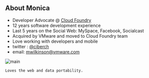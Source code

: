 ## About Monica
- Developer Advocate @ [Cloud Foundry](http://cloudfoundry.com)
- 12 years software development experience
- Last 5 years on the Social Web: MySpace, Facebook, Socialcast
- Acquired by VMware and moved to Cloud Foundry team
- Love working with developers and mobile
- twitter : [@ciberch](http://twitter.com/ciberch)
- email: [mwilkinson@vmware.com](mailto:mwilkinson@vmware.com)

![main](/img/head2.jpg)

    Loves the web and data portability.
